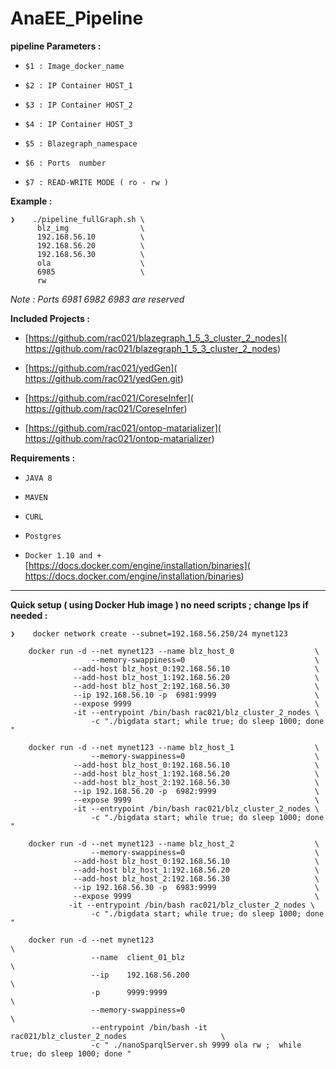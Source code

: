 # AnaEE_Pipeline

 **pipeline Parameters :**
 
-    `$1 : Image_docker_name`

-    `$2 : IP Container HOST_1 `

-    `$3 : IP Container HOST_2 `

-    `$4 : IP Container HOST_3 `

-    `$5 : Blazegraph_namespace`

-    `$6 : Ports  number `

-    `$7 : READ-WRITE MODE ( ro - rw )`


**Example :**

```
❯    ./pipeline_fullGraph.sh \
      blz_img                \
      192.168.56.10          \
      192.168.56.20          \
      192.168.56.30          \
      ola                    \
      6985                   \
      rw
```
*Note : Ports 6981 6982 6983 are reserved*
     
**Included Projects :** 

-    [https://github.com/rac021/blazegraph_1_5_3_cluster_2_nodes]( https://github.com/rac021/blazegraph_1_5_3_cluster_2_nodes)
   
-    [https://github.com/rac021/yedGen]( https://github.com/rac021/yedGen.git)
   
-    [https://github.com/rac021/CoreseInfer]( https://github.com/rac021/CoreseInfer)
   
-    [https://github.com/rac021/ontop-matarializer]( https://github.com/rac021/ontop-matarializer)
   
   

**Requirements :**

-    `JAVA 8`
    
-    `MAVEN`
   
-    `CURL `
    
-    `Postgres`

-    `Docker 1.10 and + ` [https://docs.docker.com/engine/installation/binaries]( https://docs.docker.com/engine/installation/binaries)
     
    
 ----------------------------------------------------

**Quick setup ( using Docker Hub image ) no need scripts ; change Ips if needed :**
 
 ```
❯    docker network create --subnet=192.168.56.250/24 mynet123

     docker run -d --net mynet123 --name blz_host_0                  \
                   --memory-swappiness=0	                         \
	           --add-host blz_host_0:192.168.56.10                   \
	           --add-host blz_host_1:192.168.56.20                   \
	           --add-host blz_host_2:192.168.56.30                   \
	           --ip 192.168.56.10 -p  6981:9999                      \
	           --expose 9999                                         \
	           -it --entrypoint /bin/bash rac021/blz_cluster_2_nodes \
                   -c "./bigdata start; while true; do sleep 1000; done  "
                   
     docker run -d --net mynet123 --name blz_host_1                  \
                   --memory-swappiness=0	                         \
	           --add-host blz_host_0:192.168.56.10                   \
	           --add-host blz_host_1:192.168.56.20                   \
	           --add-host blz_host_2:192.168.56.30                   \
	           --ip 192.168.56.20 -p  6982:9999                      \
	           --expose 9999                                         \
	           -it --entrypoint /bin/bash rac021/blz_cluster_2_nodes \
                   -c "./bigdata start; while true; do sleep 1000; done  "

     docker run -d --net mynet123 --name blz_host_2                  \
                   --memory-swappiness=0	                         \
	           --add-host blz_host_0:192.168.56.10                   \
	           --add-host blz_host_1:192.168.56.20                   \
	           --add-host blz_host_2:192.168.56.30                   \
	           --ip 192.168.56.30 -p  6983:9999                      \
	           --expose 9999                                         \
	          -it --entrypoint /bin/bash rac021/blz_cluster_2_nodes \
                   -c "./bigdata start; while true; do sleep 1000; done  "
         
     docker run -d --net mynet123                                                            \
                   --name  client_01_blz                                                     \
                   --ip    192.168.56.200                                                    \
                   -p      9999:9999                                                         \
                   --memory-swappiness=0                                                     \
                   --entrypoint /bin/bash -it rac021/blz_cluster_2_nodes                     \
                   -c " ./nanoSparqlServer.sh 9999 ola rw ;  while true; do sleep 1000; done "         
                           
```
 
